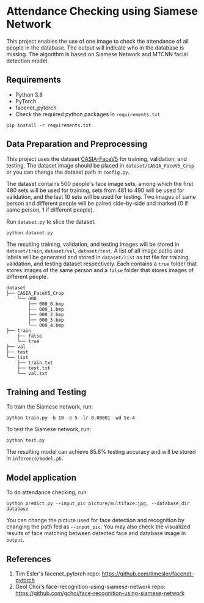 # Attendance Checking using Siamese Network
This project enables the use of one image to check the attendance of all people in the database.
The output will indicate who in the database is missing.
The algorithm is based on Siamese Network and MTCNN facial detection model.

## Requirements
- Python 3.8
- PyTorch
- facenet_pytorch
- Check the required python packages in `requirements.txt`
```
pip install -r requirements.txt
```


## Data Preparation and Preprocessing
This project uses the dataset [CASIA-FaceV5](http://biometrics.idealtest.org/findTotalDbByMode.do?mode=Face#/datasetDetail/9) for training, 
validation, and testing. The dataset image should be placed in `dataset/CASIA_FaceV5_Crop` or you can change the dataset path in `config.py`.

The dataset contains 500 people's face image sets, among which the first 480 sets will be used for training, sets from 481 to 490 will be used for 
validation, and the last 10 sets will be used for testing. Two images of same person and different people will be paired side-by-side and marked 
(0 if same person, 1 if different people).

Run `dataset.py` to slice the dataset.
```
python dataset.py
```
The resulting training, validation, and testing images will be stored in `dataset/train`, `dataset/val`, 
`dataset/test`. A list of all image paths and labels will be generated and stored in `dataset/list` as txt file for training, 
validation, and testing dataset respectively. Each contains a `true` folder that stores images of the same person and a `false` folder that stores 
images of different people.

```text
dataset
├── CASIA_FaceV5_Crop
    └── 000
        ├── 000_0.bmp
        ├── 000_1.bmp
        ├── 000_2.bmp
        ├── 000_3.bmp
        └── 000_4.bmp    
├── train
    ├── false
    └── true 
├── val
├── test
└── list
    ├── train.txt
    ├── test.txt
    └── val.txt
```

## Training and Testing
To train the Siamese network, run:
```
python train.py -b 10 -e 5 -lr 0.00001 -wd 5e-4
```

To test the Siamese network, run:
```
python test.py
```

The resulting model can achieve 85.8% testing accuracy and will be stored in `inference/model.ph`.



## Model application
To do attendance checking, run
```
python predict.py --input_pic picture/multiface.jpg, --database_dir database
```

You can change the picture used for face detection and recognition by changing the path fed as `--input_pic`.
You may also check the visualized results of face matching between detected face and database image in `output`.


## References
1. Tim Esler's facenet_pytorch repo: https://github.com/timesler/facenet-pytorch
2. Geol Choi's face-recognition-using-siamese-network repo: https://github.com/gchoi/face-recognition-using-siamese-network


